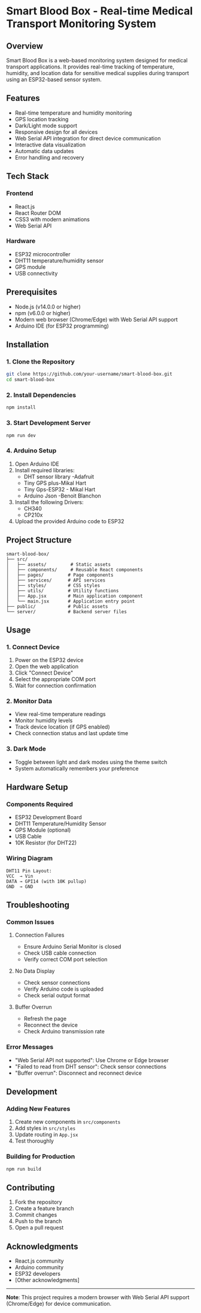 # Smart Blood Box - Real-time Medical Transport Monitoring System

## Overview
Smart Blood Box is a web-based monitoring system designed for medical transport applications. It provides real-time tracking of temperature, humidity, and location data for sensitive medical supplies during transport using an ESP32-based sensor system.

## Features
- Real-time temperature and humidity monitoring
- GPS location tracking
- Dark/Light mode support
- Responsive design for all devices
- Web Serial API integration for direct device communication
- Interactive data visualization
- Automatic data updates
- Error handling and recovery

## Tech Stack
### Frontend
- React.js
- React Router DOM
- CSS3 with modern animations
- Web Serial API

### Hardware
- ESP32 microcontroller
- DHT11 temperature/humidity sensor
- GPS module
- USB connectivity

## Prerequisites
- Node.js (v14.0.0 or higher)
- npm (v6.0.0 or higher)
- Modern web browser (Chrome/Edge) with Web Serial API support
- Arduino IDE (for ESP32 programming)

## Installation

### 1. Clone the Repository
```bash
git clone https://github.com/your-username/smart-blood-box.git
cd smart-blood-box
```

### 2. Install Dependencies
```bash
npm install
```

### 3. Start Development Server
```bash
npm run dev
```

### 4. Arduino Setup
1. Open Arduino IDE
2. Install required libraries:
   - DHT sensor library -Adafruit
   - Tiny GPS plus-Mikal Hart
   - Tiny Gps-ESP32 - Mikal Hart
   - Arduino Json -Benoit Blanchon
3. Install the following Drivers:
   - CH340 
   - CP210x
4. Upload the provided Arduino code to ESP32

## Project Structure
```
smart-blood-box/
├── src/
│   ├── assets/         # Static assets
│   ├── components/     # Reusable React components
│   ├── pages/         # Page components
│   ├── services/      # API services
│   ├── styles/        # CSS styles
│   ├── utils/         # Utility functions
│   ├── App.jsx        # Main application component
│   └── main.jsx       # Application entry point
├── public/            # Public assets
└── server/            # Backend server files
```

## Usage

### 1. Connect Device
1. Power on the ESP32 device
2. Open the web application
3. Click "Connect Device"
4. Select the appropriate COM port
5. Wait for connection confirmation

### 2. Monitor Data
- View real-time temperature readings
- Monitor humidity levels
- Track device location (if GPS enabled)
- Check connection status and last update time

### 3. Dark Mode
- Toggle between light and dark modes using the theme switch
- System automatically remembers your preference

## Hardware Setup

### Components Required
- ESP32 Development Board
- DHT11 Temperature/Humidity Sensor
- GPS Module (optional)
- USB Cable
- 10K Resistor (for DHT22)

### Wiring Diagram
```
DHT11 Pin Layout:
VCC  → Vin
DATA → GPI14 (with 10K pullup)
GND  → GND
```

## Troubleshooting

### Common Issues
1. Connection Failures
   - Ensure Arduino Serial Monitor is closed
   - Check USB cable connection
   - Verify correct COM port selection

2. No Data Display
   - Check sensor connections
   - Verify Arduino code is uploaded
   - Check serial output format

3. Buffer Overrun
   - Refresh the page
   - Reconnect the device
   - Check Arduino transmission rate

### Error Messages
- "Web Serial API not supported": Use Chrome or Edge browser
- "Failed to read from DHT sensor": Check sensor connections
- "Buffer overrun": Disconnect and reconnect device

## Development

### Adding New Features
1. Create new components in `src/components`
2. Add styles in `src/styles`
3. Update routing in `App.jsx`
4. Test thoroughly

### Building for Production
```bash
npm run build
```

## Contributing
1. Fork the repository
2. Create a feature branch
3. Commit changes
4. Push to the branch
5. Open a pull request



## Acknowledgments
- React.js community
- Arduino community
- ESP32 developers
- [Other acknowledgments]



---

**Note**: This project requires a modern browser with Web Serial API support (Chrome/Edge) for device communication.


